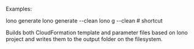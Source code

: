 Examples:

  lono generate
  lono generate --clean
  lono g --clean # shortcut

Builds both CloudFormation template and parameter files based on lono project and writes them to the output folder on the filesystem.
